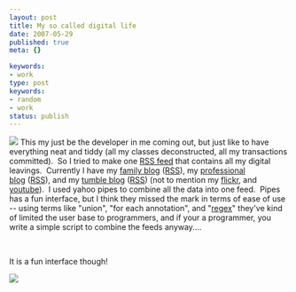 ```yaml
---
layout: post
title: My so called digital life
date: 2007-05-29
published: true
meta: {}

keywords:
- work
type: post
keywords:
- random
- work
status: publish
---
```



![](http://media.eick.us/2011/05/520769410_82bfd96881_m.jpg) This my just be the developer in me coming out, but just like to have everything neat and tiddy (all my classes deconstructed, all my transactions committed).  So I tried to make one [RSS feed](http://feeds.feedburner.com/AndrewEickCombined) that contains all my digital leavings.  Currently I have my [family blog](http://blog-family.andyeick.com/) ([RSS](http://feeds.feedburner.com/AndrewEickFamily)), my [professional blog](http://blog.andyeick.com/) ([RSS](http://feeds.feedburner.com/AndrewEick)), and my [tumble blog](http://tumble.andyeick.com/) ([RSS](http://tumble.andyeick.com/rss)) (not to mention my [flickr](http://www.flickr.com/photos/andreweick/), and [youtube](http://www.youtube.com/aeick)).  I used yahoo pipes to combine all the data into one feed.  Pipes has a fun interface, but I think they missed the mark in terms of ease of use -- using terms like "union", "for each annotation", and "[regex](http://tumble.andyeick.com/post/2654233)" they've kind of limited the user base to programmers, and if your a programmer, you write a simple script to combine the feeds anyway....



 



It is a fun interface though!



![](http://media.eick.us/2011/05/520769028_575784f7b2.jpg)

